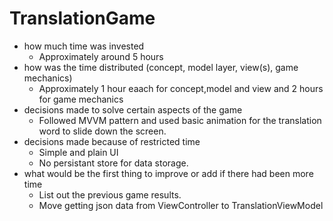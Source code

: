 # TranslationGame

* how much time was invested
    - Approximately around 5 hours
* how was the time distributed (concept, model layer, view(s), game mechanics)
    - Approximately 1 hour eaach for concept,model and view and 2 hours for game mechanics
* decisions made to solve certain aspects of the game
    - Followed MVVM pattern and used basic animation for the translation word to slide down the screen.
* decisions made because of restricted time
    - Simple and plain UI
    - No persistant store for data storage.
* what would be the first thing to improve or add if there had been more time
    - List out the previous game results.
    - Move getting json data from ViewController to TranslationViewModel
